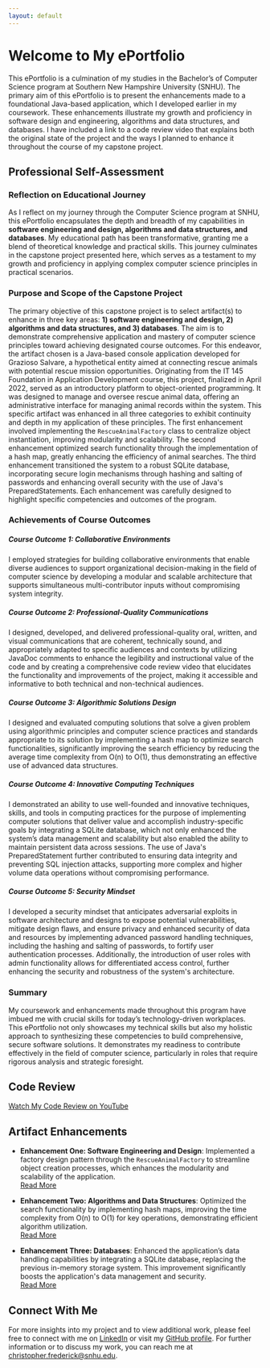 ```yaml
---
layout: default
---
```


# Welcome to My ePortfolio

This ePortfolio is a culmination of my studies in the Bachelor’s of Computer Science program at Southern New Hampshire University (SNHU). The primary aim of this ePortfolio is to present the enhancements made to a foundational Java-based application, which I developed earlier in my coursework. These enhancements illustrate my growth and proficiency in software design and engineering, algorithms and data structures, and databases. I have included a link to a code review video that explains both the original state of the project and the ways I planned to enhance it throughout the course of my capstone project.

## Professional Self-Assessment

### Reflection on Educational Journey
As I reflect on my journey through the Computer Science program at SNHU, this ePortfolio encapsulates the depth and breadth of my capabilities in **software engineering and design, algorithms and data structures, and databases**. My educational path has been transformative, granting me a blend of theoretical knowledge and practical skills. This journey culminates in the capstone project presented here, which serves as a testament to my growth and proficiency in applying complex computer science principles in practical scenarios.

### Purpose and Scope of the Capstone Project

The primary objective of this capstone project is to select artifact(s) to enhance in three key areas: **1) software engineering and design, 2) algorithms and data structures, and 3) databases**. The aim is to demonstrate comprehensive application and mastery of computer science principles toward achieving designated course outcomes. For this endeavor, the artifact chosen is a Java-based console application developed for Grazioso Salvare, a hypothetical entity aimed at connecting rescue animals with potential rescue mission opportunities. Originating from the IT 145 Foundation in Application Development course, this project, finalized in April 2022, served as an introductory platform to object-oriented programming. It was designed to manage and oversee rescue animal data, offering an administrative interface for managing animal records within the system. This specific artifact was enhanced in all three categories to exhibit continuity and depth in my application of these principles. The first enhancement involved implementing the `RescueAnimalFactory` class to centralize object instantiation, improving modularity and scalability. The second enhancement optimized search functionality through the implementation of a hash map, greatly enhancing the efficiency of animal searches. The third enhancement transitioned the system to a robust SQLite database, incorporating secure login mechanisms through hashing and salting of passwords and enhancing overall security with the use of Java's PreparedStatements. Each enhancement was carefully designed to highlight specific competencies and outcomes of the program.

### Achievements of Course Outcomes

##### Course Outcome 1: Collaborative Environments
I employed strategies for building collaborative environments that enable diverse audiences to support organizational decision-making in the field of computer science by developing a modular and scalable architecture that supports simultaneous multi-contributor inputs without compromising system integrity.

##### Course Outcome 2: Professional-Quality Communications
I designed, developed, and delivered professional-quality oral, written, and visual communications that are coherent, technically sound, and appropriately adapted to specific audiences and contexts by utilizing JavaDoc comments to enhance the legibility and instructional value of the code and by creating a comprehensive code review video that elucidates the functionality and improvements of the project, making it accessible and informative to both technical and non-technical audiences.

##### Course Outcome 3: Algorithmic Solutions Design
I designed and evaluated computing solutions that solve a given problem using algorithmic principles and computer science practices and standards appropriate to its solution by implementing a hash map to optimize search functionalities, significantly improving the search efficiency by reducing the average time complexity from O(n) to O(1), thus demonstrating an effective use of advanced data structures.

##### Course Outcome 4: Innovative Computing Techniques
I demonstrated an ability to use well-founded and innovative techniques, skills, and tools in computing practices for the purpose of implementing computer solutions that deliver value and accomplish industry-specific goals by integrating a SQLite database, which not only enhanced the system’s data management and scalability but also enabled the ability to maintain persistent data across sessions. The use of Java's PreparedStatement further contributed to ensuring data integrity and preventing SQL injection attacks, supporting more complex and higher volume data operations without compromising performance.

##### Course Outcome 5: Security Mindset
I developed a security mindset that anticipates adversarial exploits in software architecture and designs to expose potential vulnerabilities, mitigate design flaws, and ensure privacy and enhanced security of data and resources by implementing advanced password handling techniques, including the hashing and salting of passwords, to fortify user authentication processes. Additionally, the introduction of user roles with admin functionality allows for differentiated access control, further enhancing the security and robustness of the system's architecture.

### Summary
My coursework and enhancements made throughout this program have imbued me with crucial skills for today’s technology-driven workplaces. This ePortfolio not only showcases my technical skills but also my holistic approach to synthesizing these competencies to build comprehensive, secure software solutions. It demonstrates my readiness to contribute effectively in the field of computer science, particularly in roles that require rigorous analysis and strategic foresight.

## Code Review

[Watch My Code Review on YouTube](https://www.youtube.com/watch?v=Y4NkDoMdmSQ)

## Artifact Enhancements

- **Enhancement One: Software Engineering and Design**: Implemented a factory design pattern through the `RescueAnimalFactory` to streamline object creation processes, which enhances the modularity and scalability of the application.  
[Read More](./enhancement-one.html)
  
- **Enhancement Two: Algorithms and Data Structures**: Optimized the search functionality by implementing hash maps, improving the time complexity from O(n) to O(1) for key operations, demonstrating efficient algorithm utilization.  
[Read More](./enhancement-two.html)
  
- **Enhancement Three: Databases**: Enhanced the application’s data handling capabilities by integrating a SQLite database, replacing the previous in-memory storage system. This improvement significantly boosts the application's data management and security.  
[Read More](./enhancement-three.html)

## Connect With Me

For more insights into my project and to view additional work, please feel free to connect with me on [LinkedIn](https://www.linkedin.com/in/cfrederick23) or visit my [GitHub profile](https://github.com/cfrederick23). For further information or to discuss my work, you can reach me at [christopher.frederick@snhu.edu](mailto:christopher.frederick@snhu.edu).
